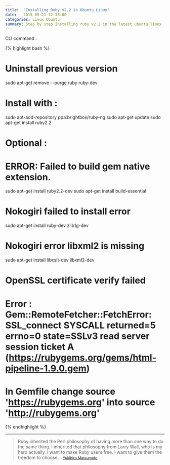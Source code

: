 ```yaml
---
title:  "Installing Ruby v2.2 in Ubuntu Linux"
date:   2015-09-21 12:38:00
categories: Linux Ubuntu
summary: Step by step installing ruby v2.2 in the latest ubuntu linux (15.04).
---
```


CLI command :

{% highlight bash %}
# Uninstall previous version
sudo apt-get remove --purge ruby ruby-dev

# Install with :
sudo apt-add-repository ppa:brightbox/ruby-ng
sudo apt-get update
sudo apt-get install ruby2.2

# Optional :
# ERROR: Failed to build gem native extension.
sudo apt-get install ruby2.2-dev
sudo apt-get install build-essential

# Nokogiri failed to install error
sudo apt-get install ruby-dev zlib1g-dev

# Nokogiri error libxml2 is missing
sudo apt-get install libxslt-dev libxml2-dev

# OpenSSL certificate verify failed
# Error : Gem::RemoteFetcher::FetchError: SSL_connect SYSCALL returned=5 errno=0 state=SSLv3 read server session ticket A (https://rubygems.org/gems/html-pipeline-1.9.0.gem)
# In Gemfile change source 'https://rubygems.org' into source 'http://rubygems.org'
{% endhighlight %}


---
> Ruby inherited the Perl philosophy of having more than one way to do the same thing. I inherited that philosophy from Larry Wall, who is my hero actually. I want to make Ruby users free. I want to give them the freedom to choose. 
> <small>- [Yukihiro Matsumoto](https://www.brainyquote.com/quotes/quotes/y/yukihiroma213504.html)</small>
